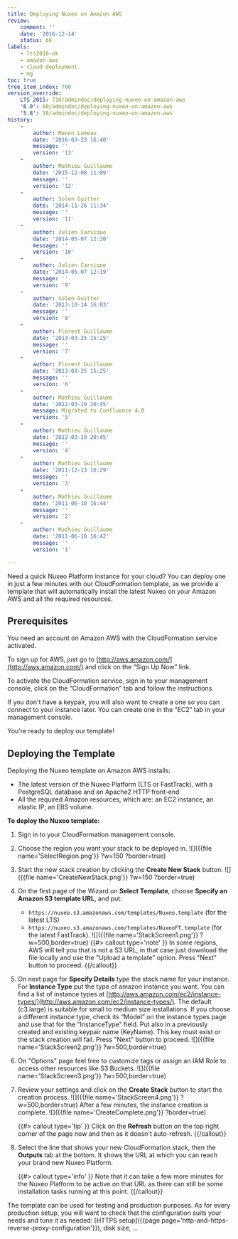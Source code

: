 ```yaml
---
title: Deploying Nuxeo on Amazon AWS
review:
    comment: ''
    date: '2016-12-14'
    status: ok
labels:
    - lts2016-ok
    - amazon-aws
    - cloud-deployment
    - mg
toc: true
tree_item_index: 700
version_override:
    LTS 2015: 710/admindoc/deploying-nuxeo-on-amazon-aws
    '6.0': 60/admindoc/deploying-nuxeo-on-amazon-aws
    '5.8': 58/admindoc/deploying-nuxeo-on-amazon-aws
history:
    -
        author: Manon Lumeau
        date: '2016-03-23 16:40'
        message: ''
        version: '13'
    -
        author: Mathieu Guillaume
        date: '2015-12-08 11:09'
        message: ''
        version: '12'
    -
        author: Solen Guitter
        date: '2014-11-26 11:34'
        message: ''
        version: '11'
    -
        author: Julien Carsique
        date: '2014-05-07 12:20'
        message: ''
        version: '10'
    -
        author: Julien Carsique
        date: '2014-05-07 12:19'
        message: ''
        version: '9'
    -
        author: Solen Guitter
        date: '2013-10-14 16:03'
        message: ''
        version: '8'
    -
        author: Florent Guillaume
        date: '2013-03-25 15:25'
        message: ''
        version: '7'
    -
        author: Florent Guillaume
        date: '2013-03-25 15:25'
        message: ''
        version: '6'
    -
        author: Mathieu Guillaume
        date: '2012-03-19 20:45'
        message: Migrated to Confluence 4.0
        version: '5'
    -
        author: Mathieu Guillaume
        date: '2012-03-19 20:45'
        message: ''
        version: '4'
    -
        author: Mathieu Guillaume
        date: '2011-12-13 16:29'
        message: ''
        version: '3'
    -
        author: Mathieu Guillaume
        date: '2011-06-10 16:44'
        message: ''
        version: '2'
    -
        author: Mathieu Guillaume
        date: '2011-06-10 16:42'
        message: ''
        version: '1'

---
```

Need a quick Nuxeo Platform instance for your cloud? You can deploy one in just a few minutes with our CloudFormation template, as we provide a template that will automatically install the latest Nuxeo on your Amazon AWS and all the required resources.

## Prerequisites

You need an account on Amazon AWS with the CloudFormation service activated.

To sign up for AWS, just go to [http://aws.amazon.com/](http://aws.amazon.com/) and click on the &ldquo;Sign Up Now&rdquo; link.

To activate the CloudFormation service, sign in to your management console, click on the &ldquo;CloudFormation&rdquo; tab and follow the instructions.

If you don't have a keypair, you will also want to create a one so you can connect to your instance later. You can create one in the &ldquo;EC2&rdquo; tab in your management console.

You're ready to deploy our template!

## Deploying the Template

Deploying the Nuxeo template on Amazon AWS installs:

*   The latest version of the Nuxeo Platform (LTS or FastTrack), with a PostgreSQL database and an Apache2 HTTP front-end
*   All the required Amazon resources, which are: an EC2 instance, an elastic IP, an EBS volume.

**To deploy the Nuxeo template:**

1.  Sign in to your CloudFormation management console.
2.  Choose the region you want your stack to be deployed in.
    ![]({{file name='SelectRegion.png'}} ?w=150 ?border=true)
3.  Start the new stack creation by clicking the **Create New Stack** button.
    ![]({{file name='CreateNewStack.png'}} ?w=150 ?border=true)
4.  On the first page of the Wizard on **Select Template**, choose **Specify an Amazon S3 template URL**, and put:
    - `https://nuxeo.s3.amazonaws.com/templates/Nuxeo.template` (for the latest LTS)
    - `https://nuxeo.s3.amazonaws.com/templates/NuxeoFT.template` (for the latest FastTrack).
    ![]({{file name='StackScreen1.png'}} ?w=500,border=true)
    {{#> callout type='note' }}
    In some regions, AWS will tell you that is not a S3 URL, in that case just download the file locally and use the "Upload a template" option. Press "Next" button to proceed.
    {{/callout}}
5.  On next page for **Specify Details** type the stack name for your instance. For **Instance Type** put the type of amazon instance you want.
    You can find a list of instance types at [http://aws.amazon.com/ec2/instance-types/](http://aws.amazon.com/ec2/instance-types/). The default (c3.large) is suitable for small to medium size installations.
    If you choose a different instance type, check its &ldquo;Model&rdquo; on the instance types page and use that for the "InstanceType" field.
    Put also in a previously created and existing keypair name (KeyName). This key must exist or the stack creation will fail.
    Press "Next" button to proceed.
    ![]({{file name='StackScreen2.png'}} ?w=500,border=true)
6.  On "Options" page feel free to customize tags or assign an IAM Role to access other resources like S3 Buckets.
    ![]({{file name='StackScreen3.png'}} ?w=500,border=true)

7.  Review your settings and click on the **Create Stack** button to start the creation process.
    ![]({{file name='StackScreen4.png'}} ?w=500,border=true)
    After a few minutes, the instance creation is complete.
    ![]({{file name='CreateComplete.png'}} ?border=true)

    {{#> callout type='tip' }}
    Click on the **Refresh** button on the top right corner of the page now and then as it doesn't auto-refresh.
    {{/callout}}
8.  Select the line that shows your new CloudFormation stack, then the **Outputs** tab at the bottom.
    It shows the URL at which you can reach your brand new Nuxeo Platform.

    {{#> callout type='info' }}
    Note that it can take a few more minutes for the Nuxeo Platform to be active on that URL as there can still be some installation tasks running at this point.
    {{/callout}}

The template can be used for testing and production purposes. As for every production setup, you will want to check that the configuration suits your needs and tune it as needed: [HTTPS setup]({{page page='http-and-https-reverse-proxy-configuration'}}), disk size, ...
